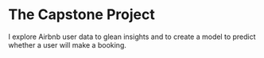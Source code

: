 # The Capstone Project

I explore Airbnb user data to glean insights and to create a model to predict whether a user will make a booking. 
